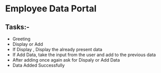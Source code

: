 # Employee Data Portal
## Tasks:-
* Greeting
* Display or Add
* If Display , Display the already present data
* If Add Data, take the input from the user and add to the previous data
* After adding once again ask for Dispaly or Add Data
* Data Added Successfully 
